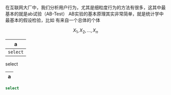 
在互联网大厂中，我们分析用户行为，尤其是细粒度行为的方法有很多，这其中最基本的就是ab试验（AB-Test）
AB实验的基本原理其实非常简单，就是统计学中最基本的假设检验，比如
有来自一个总体的个体

$$X_1, X_2, ...,X_n$$




|a|
|---|
|```select```|
select

|a|
|---|

```sql
select
```



